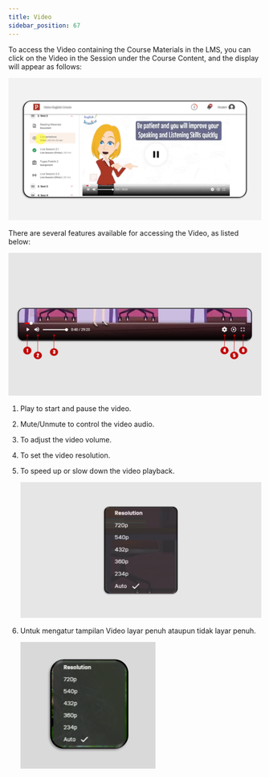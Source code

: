 ```yaml
---
title: Video
sidebar_position: 67
---
```

To access the Video containing the Course Materials in the LMS, you can click on the Video in the Session under the Course Content, and the display will appear as follows:

![](/img/video-eng.png)

There are several features available for accessing the Video, as listed below:

![](/img/video-2.png)

1. Play to start and pause the video.
2. Mute/Unmute to control the video audio.
3. To adjust the video volume.
4. To set the video resolution.
5. To speed up or slow down the video playback.

   ![](/img/video-3.png)
6. Untuk mengatur tampilan Video layar penuh ataupun tidak layar penuh.

   ![](/img/video-4.png)
